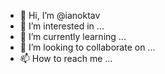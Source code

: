 - 👋 Hi, I’m @ianoktav
- 👀 I’m interested in ...
- 🌱 I’m currently learning ...
- 💞️ I’m looking to collaborate on ...
- 📫 How to reach me ...

<!---
ianoktav/ianoktav is a ✨ special ✨ repository because its `README.md` (this file) appears on your GitHub profile.
You can click the Preview link to take a look at your changes.
--->

